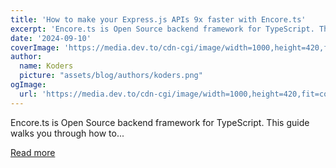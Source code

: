 ```yaml
---
title: 'How to make your Express.js APIs 9x faster with Encore.ts'
excerpt: 'Encore.ts is Open Source backend framework for TypeScript. This guide walks you through how to...'
date: '2024-09-10'
coverImage: 'https://media.dev.to/cdn-cgi/image/width=1000,height=420,fit=cover,gravity=auto,format=auto/https%3A%2F%2Fdev-to-uploads.s3.amazonaws.com%2Fuploads%2Farticles%2F7yxttu7y8lso8qamk52f.png'
author:
  name: Koders
  picture: "assets/blog/authors/koders.png"
ogImage:
  url: 'https://media.dev.to/cdn-cgi/image/width=1000,height=420,fit=cover,gravity=auto,format=auto/https%3A%2F%2Fdev-to-uploads.s3.amazonaws.com%2Fuploads%2Farticles%2F7yxttu7y8lso8qamk52f.png'
---
```


Encore.ts is Open Source backend framework for TypeScript. This guide walks you through how to...

[Read more](https://dev.to/encore/how-to-make-your-expressjs-apis-9x-faster-with-encorets-1ke2)
